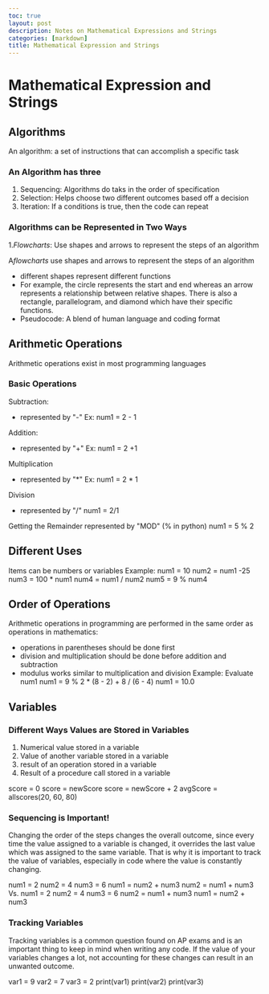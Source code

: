 ```yaml
---
toc: true
layout: post
description: Notes on Mathematical Expressions and Strings
categories: [markdown]
title: Mathematical Expression and Strings
---
```


# Mathematical Expression and Strings

## Algorithms
An algorithm: a set of instructions that can accomplish a specific task

### An Algorithm has three 
1. Sequencing: Algorithms do taks in the order of specification
2. Selection: Helps choose two different outcomes based off a decision
3. Iteration: If a conditions is true, then the code can repeat

### Algorithms can be Represented in Two Ways
1.*Flowcharts*: Use shapes and arrows to represent the steps of an algorithm

A*flowcharts*
use shapes and arrows to represent the steps of an algorithm
- different shapes represent different functions
- For example, the circle represents the start and end whereas an arrow represents a relationship between relative shapes. There is also a rectangle, parallelogram, and diamond which have their specific functions.
- Pseudocode: A blend of human language and coding format

## Arithmetic Operations
Arithmetic operations exist in most programming languages

### Basic Operations
Subtraction:
- represented by "-"
Ex: num1 = 2 - 1

Addition:
- represented by "+"
Ex: num1 = 2 +1

Multiplication
- represented by "*"
Ex: num1 = 2 * 1

Division
- represented by "/"
num1 = 2/1

Getting the Remainder
represented by "MOD" (% in python)
num1 = 5 % 2

## Different Uses
Items can be numbers or variables
Example:
num1 = 10
num2 = num1 -25
num3 = 100 * num1
num4 = num1 / num2
num5 = 9 % num4

## Order of Operations
Arithmetic operations in programming are performed in the same order as operations in mathematics:
- operations in parentheses should be done first
- division and multiplication should be done before addition and subtraction
- modulus works similar to multiplication and division
Example: Evaluate num1
num1 = 9 % 2 * (8 - 2) + 8 / (6 - 4)
num1 = 10.0

## Variables

### Different Ways Values are Stored in Variables
1. Numerical value stored in a variable
2. Value of another variable stored in a variable
3. result of an operation stored in a variable
4. Result of a procedure call stored in a variable

score = 0
score = newScore
score = newScore + 2
avgScore = allscores(20, 60, 80)

### Sequencing is Important!
Changing the order of the steps changes the overall outcome, since every time the value assigned to a variable is changed, it overrides the last value which was assigned to the same variable. That is why it is important to track the value of variables, especially in code where the value is constantly changing.

num1 = 2
num2 = 4
num3 = 6
num1 = num2 + num3
num2 = num1 + num3
Vs.
num1 = 2
num2 = 4
num3 = 6
num2 = num1 + num3
num1 = num2 + num3

### Tracking Variables
Tracking variables is a common question found on AP exams and is an important thing to keep in mind when writing any code. If the value of your variables changes a lot, not accounting for these changes can result in an unwanted outcome.

var1 = 9
var2 = 7
var3 = 2
print(var1)
print(var2)
print(var3)
